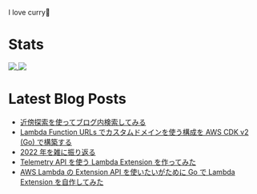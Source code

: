 I love curry🍛

# Stats

<a href="https://github.com/anuraghazra/github-readme-stats">
  <img align="top" src="https://github-readme-stats.vercel.app/api/?username=michimani&show_icons=true&title_color=fff&icon_color=8B949E&text_color=8B949E&bg_color=0D1117&hide_border=true" />
</a>
<a href="https://github.com/anuraghazra/github-readme-stats">
  <img align="top" src="https://github-readme-stats.vercel.app/api/top-langs/?username=michimani&title_color=fff&icon_color=8B949E&text_color=8B949E&bg_color=0D1117&hide_border=true" />
</a>

# Latest Blog Posts
<!-- BLOG-POST-LIST:START -->
- [近傍探索を使ってブログ内検索してみる](https://michimani.net/post/programming-serach-blog-posts-by-nearest-neighbor-search/)
- [Lambda Function URLs でカスタムドメインを使う構成を AWS CDK v2 &lpar;Go&rpar; で構築する](https://michimani.net/post/aws-lambda-function-urls-with-custom-domain/)
- [2022 年を雑に振り返る](https://michimani.net/post/other-retrospect-in-2022/)
- [Telemetry API を使う Lambda Extension を作ってみた](https://michimani.net/post/aws-lambda-extension-using-telemetry-api/)
- [AWS Lambda の Extension API を使いたいがために Go で Lambda Extension を自作してみた](https://michimani.net/post/aws-lambda-extension-written-in-go/)
<!-- BLOG-POST-LIST:END -->